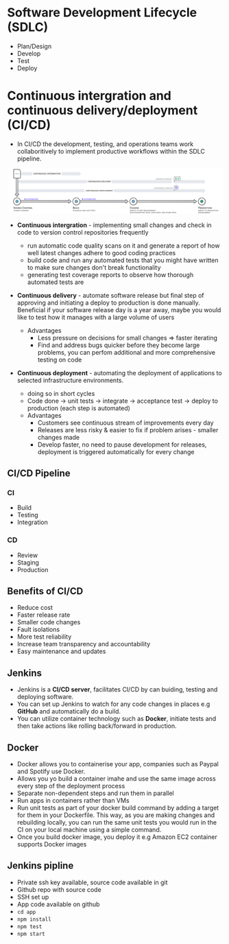 # Software Development Lifecycle (SDLC)
- Plan/Design
- Develop
- Test
- Deploy


# Continuous intergration and continuous delivery/deployment (CI/CD)
- In CI/CD the development, testing, and operations teams work collaboritively to implement productive workflows within the SDLC pipeline. 

![](images/CICD.png)

- **Continuous intergration** - implementing small changes and check in code to version control repositories frequently
	- run automatic code quality scans on it and generate a report of how well latest changes adhere to good coding practices
	- build code and run any automated tests that you might have written to make sure changes don't break functionality
	- generating test coverage reports to observe how thorough automated tests are


- **Continuous delivery** - automate software release but final step of approving and initiating a deploy to production is done manually. Beneficial if your software release day is a year away, maybe you would like to test how it manages with a large volume of users
    - Advantages
        - Less pressure on decisions for small changes => faster iterating
        - Find and address bugs quicker before they become large problems, you can perfom additional and more comprehensive testing on code
- **Continuous deployment** - automating the deployment of applications to selected infrastructure environments. 
    - doing so in short cycles
    - Code done -> unit tests -> integrate -> acceptance test -> deploy to production (each step is automated)
    - Advantages
        - Customers see continuous stream of improvements every day
        - Releases are less risky & easier to fix if problem arises - smaller changes made
        - Develop faster, no need to pause development for releases, deployment is triggered automatically for every change

## CI/CD Pipeline
### CI
- Build 
- Testing
- Integration
### CD
- Review
- Staging 
- Production

## Benefits of CI/CD
- Reduce cost
- Faster release rate
- Smaller code changes
- Fault isolations
- More test reliability
- Increase team transparency and accountability
- Easy maintenance and updates

## Jenkins
- Jenkins is a **CI/CD server**, facilitates CI/CD by can buiding, testing and deploying software.
- You can set up Jenkins to watch for any code changes in places e.g **GitHub** and automatically do a build.
- You can utilize container technology such as **Docker**, initiate tests and then take actions like rolling back/forward in production.

## Docker
- Docker allows you to containerise your app, companies such as Paypal and Spotify use Docker.
- Allows you yo build a container imahe and use the same image across every step of the deployment process
- Separate non-dependent steps and run them in parallel
- Run apps in containers rather than VMs
- Run unit tests as part of your docker build command by adding a target for them in your Dockerfile. This way, as you are making changes and rebuilding locally, you can run the same unit tests you would run in the CI on your local machine using a simple command.
- Once you build docker image, you deploy it e.g Amazon EC2 container supports Docker images


## Jenkins pipline
- Private ssh key available, source code available in git
- Github repo with source code
- SSH set up
- App code available on github
- `cd app`
- `npm install`
- `npm test`
- `npm start`